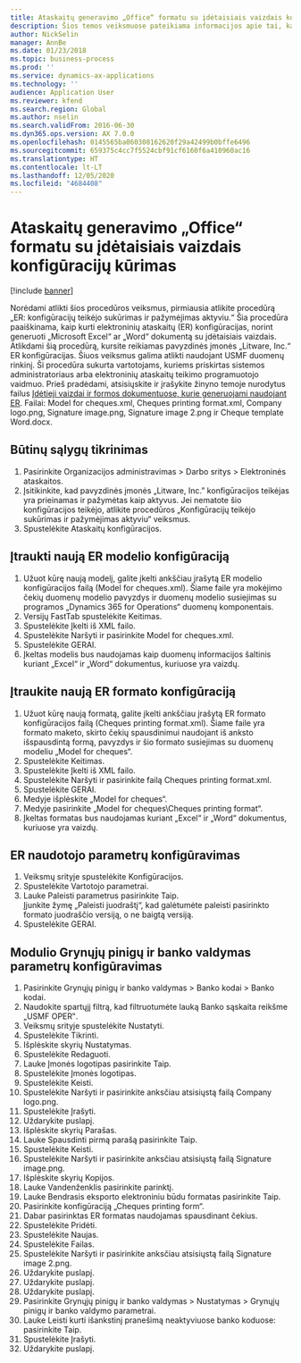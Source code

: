 ```yaml
---
title: Ataskaitų generavimo „Office“ formatu su įdėtaisiais vaizdais konfigūracijų kūrimas
description: Šios temos veiksmuose pateikiama informacijos apie tai, kaip kurti elektroninių ataskaitų (ER) konfigūracijas, generuojančias „Microsoft Office“ formatų („Excel“ ir „Word“) elektroninius dokumentus, kuriuose yra įdėtųjų vaizdų.
author: NickSelin
manager: AnnBe
ms.date: 01/23/2018
ms.topic: business-process
ms.prod: ''
ms.service: dynamics-ax-applications
ms.technology: ''
audience: Application User
ms.reviewer: kfend
ms.search.region: Global
ms.author: nselin
ms.search.validFrom: 2016-06-30
ms.dyn365.ops.version: AX 7.0.0
ms.openlocfilehash: 0145565ba060308162620f29a42499b0bffe6496
ms.sourcegitcommit: 659375c4cc7f5524cbf91cf6160f6a410960ac16
ms.translationtype: HT
ms.contentlocale: lt-LT
ms.lasthandoff: 12/05/2020
ms.locfileid: "4684408"
---
```

# <a name="design-configurations-to-generate-reports-in-office-format-that-have-embedded-images"></a>Ataskaitų generavimo „Office“ formatu su įdėtaisiais vaizdais konfigūracijų kūrimas

[!include [banner](../../includes/banner.md)]

Norėdami atlikti šios procedūros veiksmus, pirmiausia atlikite procedūrą „ER: konfigūracijų teikėjo sukūrimas ir pažymėjimas aktyviu.“ Šia procedūra paaiškinama, kaip kurti elektroninių ataskaitų (ER) konfigūracijas, norint generuoti „Microsoft Excel“ ar „Word“ dokumentą su įdėtaisiais vaizdais. Atlikdami šią procedūrą, kursite reikiamas pavyzdinės įmonės „Litware, Inc.“ ER konfigūracijas. Šiuos veiksmus galima atlikti naudojant USMF duomenų rinkinį. Ši procedūra sukurta vartotojams, kuriems priskirtas sistemos administratoriaus arba elektroninių ataskaitų teikimo programuotojo vaidmuo. Prieš pradėdami, atsisiųskite ir įrašykite žinyno temoje nurodytus failus [Įdėtieji vaizdai ir formos dokumentuose, kurie generuojami naudojant ER](../electronic-reporting-embed-images-shapes.md). Failai: Model for cheques.xml, Cheques printing format.xml, Company logo.png, Signature image.png, Signature image 2.png ir Cheque template Word.docx.

## <a name="verify-prerequisites"></a>Būtinų sąlygų tikrinimas  
 1. Pasirinkite Organizacijos administravimas > Darbo sritys > Elektroninės ataskaitos.  
 2. Įsitikinkite, kad pavyzdinės įmonės „Litware, Inc.” konfigūracijos teikėjas yra prieinamas ir pažymėtas kaip aktyvus. Jei nematote šio konfigūracijos teikėjo, atlikite procedūros „Konfigūracijų teikėjo sukūrimas ir pažymėjimas aktyviu“ veiksmus.   
 3. Spustelėkite Ataskaitų konfigūracijos.  
 
## <a name="add-a-new-er-model-configuration"></a>Įtraukti naują ER modelio konfigūraciją  
 1. Užuot kūrę naują modelį, galite įkelti ankščiau įrašytą ER modelio konfigūracijos failą (Model for cheques.xml). Šiame faile yra mokėjimo čekių duomenų modelio pavyzdys ir duomenų modelio susiejimas su programos „Dynamics 365 for Operations“ duomenų komponentais.   
 2. Versijų FastTab spustelėkite Keitimas.   
 3. Spustelėkite Įkelti iš XML failo.  
 4. Spustelėkite Naršyti ir pasirinkite Model for cheques.xml.   
 5. Spustelėkite GERAI.  
 6. Įkeltas modelis bus naudojamas kaip duomenų informacijos šaltinis kuriant „Excel“ ir „Word“ dokumentus, kuriuose yra vaizdų.  

## <a name="add-a-new-er-format-configuration"></a>Įtraukite naują ER formato konfigūraciją  
 1. Užuot kūrę naują formatą, galite įkelti ankščiau įrašytą ER formato konfigūracijos failą (Cheques printing format.xml). Šiame faile yra formato maketo, skirto čekių spausdinimui naudojant iš anksto išspausdintą formą, pavyzdys ir šio formato susiejimas su duomenų modeliu „Model for cheques“.   
 2. Spustelėkite Keitimas.  
 3. Spustelėkite Įkelti iš XML failo.  
 4. Spustelėkite Naršyti ir pasirinkite failą Cheques printing format.xml.   
 5. Spustelėkite GERAI.  
 6. Medyje išplėskite „Model for cheques“.  
 7. Medyje pasirinkite „Model for cheques\Cheques printing format“.  
 8. Įkeltas formatas bus naudojamas kuriant „Excel“ ir „Word“ dokumentus, kuriuose yra vaizdų.   

## <a name="configure-er-user-parameters"></a>ER naudotojo parametrų konfigūravimas  
 1. Veiksmų srityje spustelėkite Konfigūracijos.  
 2. Spustelėkite Vartotojo parametrai.  
 3. Lauke Paleisti parametrus pasirinkite Taip.  
  Įjunkite žymę „Paleisti juodraštį“, kad galėtumėte paleisti pasirinkto formato juodraščio versiją, o ne baigtą versiją.  
 4. Spustelėkite GERAI.  

## <a name="configure-cash--bank-management-parameters"></a>Modulio Grynųjų pinigų ir banko valdymas parametrų konfigūravimas  
 1. Pasirinkite Grynųjų pinigų ir banko valdymas > Banko kodai > Banko kodai.  
 2. Naudokite spartųjį filtrą, kad filtruotumėte lauką Banko sąskaita reikšme „USMF OPER‟.  
 3. Veiksmų srityje spustelėkite Nustatyti.  
 4. Spustelėkite Tikrinti.  
 5. Išplėskite skyrių Nustatymas.  
 6. Spustelėkite Redaguoti.  
 7. Lauke Įmonės logotipas pasirinkite Taip.  
 8. Spustelėkite Įmonės logotipas.  
 9. Spustelėkite Keisti.  
 10. Spustelėkite Naršyti ir pasirinkite anksčiau atsisiųstą failą Company logo.png.   
 11. Spustelėkite Įrašyti.  
 12. Uždarykite puslapį.  
 13. Išplėskite skyrių Parašas.  
 14. Lauke Spausdinti pirmą parašą pasirinkite Taip.  
 15. Spustelėkite Keisti.  
 16. Spustelėkite Naršyti ir pasirinkite anksčiau atsisiųstą failą Signature image.png.   
 17. Išplėskite skyrių Kopijos.  
 18. Lauke Vandenženklis pasirinkite parinktį.  
 19. Lauke Bendrasis eksporto elektroniniu būdu formatas pasirinkite Taip.  
 20. Pasirinkite konfigūraciją „Cheques printing form“.  
 21. Dabar pasirinktas ER formatas naudojamas spausdinant čekius.  
 22. Spustelėkite Pridėti.  
 23. Spustelėkite Naujas.  
 24. Spustelėkite Failas.  
 25. Spustelėkite Naršyti ir pasirinkite anksčiau atsisiųstą failą Signature image 2.png.   
 26. Uždarykite puslapį.  
 27. Uždarykite puslapį.  
 28. Uždarykite puslapį.  
 29. Pasirinkite Grynųjų pinigų ir banko valdymas > Nustatymas > Grynųjų pinigų ir banko valdymo parametrai.  
 30. Lauke Leisti kurti išankstinį pranešimą neaktyviuose banko koduose: pasirinkite Taip.  
 31. Spustelėkite Įrašyti.  
 32. Uždarykite puslapį.  

